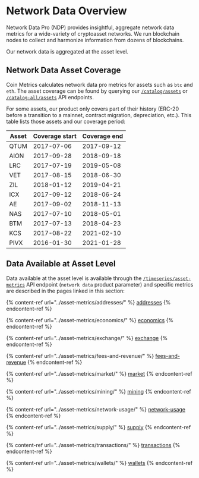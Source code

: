 # Network Data Overview

Network Data Pro (NDP) provides insightful, aggregate network data metrics for a wide-variety of cryptoasset networks. We run blockchain nodes to collect and harmonize information from dozens of blockchains. &#x20;

Our network data is aggregated at the asset level.  &#x20;

## Network Data Asset Coverage

Coin Metrics calculates network data pro metrics for assets such as `btc` and `eth`.  The asset coverage can be found by querying our [`/catalog/assets`](https://docs.coinmetrics.io/api/v4#operation/getCatalogAssets) or [`/catalog-all/assets`](https://docs.coinmetrics.io/api/v4#operation/getCatalogAllAssets) API endpoints. &#x20;

For some assets, our product only covers part of their history (ERC-20 before a transition to a mainnet, contract migration, depreciation, etc.). This table lists those assets and our coverage period:

| **Asset** | **Coverage start** | **Coverage end** |
| --------- | ------------------ | ---------------- |
| QTUM      | 2017-07-06         | 2017-09-12       |
| AION      | 2017-09-28         | 2018-09-18       |
| LRC       | 2017-07-19         | 2019-05-08       |
| VET       | 2017-08-15         | 2018-06-30       |
| ZIL       | 2018-01-12         | 2019-04-21       |
| ICX       | 2017-09-12         | 2018-06-24       |
| AE        | 2017-09-02         | 2018-11-13       |
| NAS       | 2017-07-10         | 2018-05-01       |
| BTM       | 2017-07-13         | 2018-04-23       |
| KCS       | 2017-08-22         | 2021-02-10       |
| PIVX      | 2016-01-30         | 2021-01-28       |

## Data Available at Asset Level&#x20;

Data available at the asset level is available through the [`/timeseries/asset-metrics`](https://docs.coinmetrics.io/api/v4#operation/getTimeseriesAssetMetrics) API endpoint (`network data` product parameter) and specific metrics are described in the pages linked in this section:

{% content-ref url="../asset-metrics/addresses/" %}
[addresses](../asset-metrics/addresses/)
{% endcontent-ref %}

{% content-ref url="../asset-metrics/economics/" %}
[economics](../asset-metrics/economics/)
{% endcontent-ref %}

{% content-ref url="../asset-metrics/exchange/" %}
[exchange](../asset-metrics/exchange/)
{% endcontent-ref %}

{% content-ref url="../asset-metrics/fees-and-revenue/" %}
[fees-and-revenue](../asset-metrics/fees-and-revenue/)
{% endcontent-ref %}

{% content-ref url="../asset-metrics/market/" %}
[market](../asset-metrics/market/)
{% endcontent-ref %}

{% content-ref url="../asset-metrics/mining/" %}
[mining](../asset-metrics/mining/)
{% endcontent-ref %}

{% content-ref url="../asset-metrics/network-usage/" %}
[network-usage](../asset-metrics/network-usage/)
{% endcontent-ref %}

{% content-ref url="../asset-metrics/supply/" %}
[supply](../asset-metrics/supply/)
{% endcontent-ref %}

{% content-ref url="../asset-metrics/transactions/" %}
[transactions](../asset-metrics/transactions/)
{% endcontent-ref %}

{% content-ref url="../asset-metrics/wallets/" %}
[wallets](../asset-metrics/wallets/)
{% endcontent-ref %}
